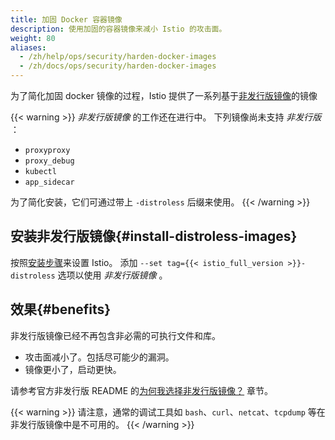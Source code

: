 ```yaml
---
title: 加固 Docker 容器镜像
description: 使用加固的容器镜像来减小 Istio 的攻击面。
weight: 80
aliases:
  - /zh/help/ops/security/harden-docker-images
  - /zh/docs/ops/security/harden-docker-images
---
```

为了简化加固 docker 镜像的过程，Istio 提供了一系列基于[非发行版镜像](https://github.com/GoogleContainerTools/distroless)的镜像

{{< warning >}}
*非发行版镜像* 的工作还在进行中。
下列镜像尚未支持 *非发行版* ：

- `proxyproxy`
- `proxy_debug`
- `kubectl`
- `app_sidecar`

为了简化安装，它们可通过带上 `-distroless` 后缀来使用。
{{< /warning >}}

## 安装非发行版镜像{#install-distroless-images}

按照[安装步骤](/zh/docs/setup/install/istioctl/)来设置 Istio。
添加 `--set tag={{< istio_full_version >}}-distroless` 选项以使用 *非发行版镜像* 。

## 效果{#benefits}

非发行版镜像已经不再包含非必需的可执行文件和库。

- 攻击面减小了。包括尽可能少的漏洞。
- 镜像更小了，启动更快。

请参考官方非发行版 README 的[为何我选择非发行版镜像？](https://github.com/GoogleContainerTools/distroless#why-should-i-use-distroless-images) 章节。

{{< warning >}}
请注意，通常的调试工具如 `bash`、`curl`、`netcat`、`tcpdump` 等在非发行版镜像中是不可用的。
{{< /warning >}}
